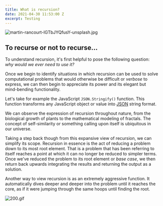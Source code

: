 ```yaml
---
title: What is recursion?
date: 2021-04-30 11:53:00 Z
excerpt: Testing
---
```


![martin-rancourt-IGTbJYQfusY-unsplash.jpg](/uploads/martin-rancourt-IGTbJYQfusY-unsplash.jpg)

## To recurse or not to recurse...

To understand recursion, it's first helpful to pose the following question: *why would we ever need to use it?*

Once we begin to identify situations in which recursion can be used to solve computational problems that would otherwise be difficult or *verbose* to express, we can then begin to appreciate its power and its elegant but mind-bending functionality.

Let's take for example the JavaScript ```JSON.Stringify()``` function. This function transforms any JavaScript object or value into [JSON](https://www.json.org/json-en.html) string format.

We can observe the expression of recursion throughout nature, from the biological growth of plants to the mathematical modeling of fractals. The concept of self-similarity or something calling upon itself is ubiquitous in our universe.

Taking a step back though from this expansive view of recursion, we can simplify its scope. Recursion in essence is the act of reducing a problem down to its most root element. That is a problem that has been referring to itself reaches a point at which it can no longer be reduced to simpler terms. Once we've reduced the problem to its root element or *base case*, we then return back upwards integrating the results and returning the output as a solution.

Another way to view recursion is as an extremely aggressive function. It automatically dives deeper and deeper into the problem until it reaches the core, as if it were jumping through the same hoops until finding the root.

![200.gif](/uploads/200.gif)

    
   